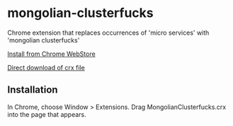 mongolian-clusterfucks
=============

Chrome extension that replaces occurrences of 'micro services' with 'mongolian clusterfucks'

[Install from Chrome WebStore](https://chrome.google.com/webstore/detail/mongolianclusterfuck/hkljhfgiofjjfmckifnceipegancihoa)

[Direct download of crx file](https://github.com/danbarua/mongolian-clusterfucks/raw/master/MongolianClusterfucks.crx)


Installation
------------

In Chrome, choose Window > Extensions.  Drag MongolianClusterfucks.crx into the page that appears.
